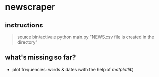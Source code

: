 # newscraper

## instructions
> source bin/activate
> python main.py
"NEWS.csv file is created in the directory"

## what's missing so far?
- plot frequencies: words & dates (with the help of *matplotlib*)
